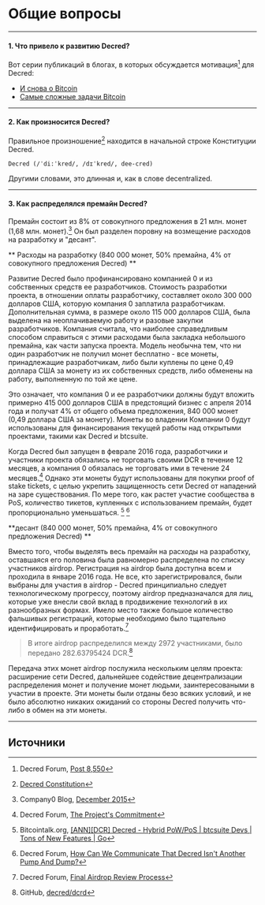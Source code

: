 # <i class="fa fa-question-circle"></i> Общие вопросы 

---

#### 1. Что привело к развитию Decred? 

Вот серии публикаций в блогах, в которых обсуждается мотивация[^8550] для Decred:

* [И снова о Bitcoin](https://blog.companyzero.com/2015/12/iterating-bitcoin/)
* [Самые сложные задачи Bitcoin](https://blog.companyzero.com/2015/11/bitcoins-biggest-challenges/)

---

#### 2. Как произносится Decred? 

Правильное произношение[^14482] находится в начальной строке Конституции Decred.

```no-highlight
Decred (/ˈdi:ˈkred/, /dɪˈkred/, dee-cred)
```

Другими словами, это длинная и, как в слове decentralized.

---

#### 3. Как распределялся премайн Decred? 

Премайн состоит из 8% от совокупного предложения в 21 млн. монет (1,68 млн. монет).[^1] Он был разделен поровну на возмещение расходов на разработку и "десант".

** Расходы на разработку (840 000 монет, 50% премайна, 4% от совокупного предложения Decred) **

Развитие Decred было профинансировано компанией 0 и из собственных средств ее разработчиков. Стоимость разработки проекта, в отношении оплаты разработчику, составляет около 300 000 долларов США, которую компания 0 заплатила разработчикам. Дополнительная сумма, в размере около 115 000 долларов США, была выделена на неоплачиваемую работу и разовые закупки разработчиков. Компания считала, что наиболее справедливым способом справиться с этими расходами была закладка небольшого премайна, как части запуска проекта. Модель необычна тем, что ни один разработчик не получил монет бесплатно - все монеты, принадлежащие разработчикам, либо были куплены по цене 0,49 доллара США за монету из их собственных средств, либо обменены на работу, выполненную по той же цене.

Это означает, что компания 0 и ее разработчики должны будут вложить примерно 415 000 долларов США в предстоящий бизнес с апреля 2014 года и получат 4% от общего объема предложения, 840 000 монет (0,49 доллара США за монету). Монеты во владении Компании 0 будут использованы для финансирования текущей работы над открытыми проектами, такими как Decred и btcsuite.

Когда Decred был запущен в феврале 2016 года, разработчики и участники проекта обязались не торговать своими DCR в течение 12 месяцев, а компания 0 обязалась не торговать ими в течение 24 месяцев.[^4] Однако эти монеты будут использованы для покупки proof of stake tickets, с целью укрепить защищенность сети Decred от нападений на заре существования. По мере того, как растет участие сообщества в PoS, количество тикетов, купленных с использованием премайн, будет пропорционально уменьшаться. [^5] [^6]


 **десант (840 000 монет, 50% премайна, 4% от совокупного предложения Decred) **

Вместо того, чтобы выделять весь премайн на расходы на разработку, оставшаяся его половина была равномерно распределена по списку участников airdrop. Регистрация на airdrop была доступна всем и проходила в январе 2016 года. Не все, кто зарегистрировался, были выбраны для участия в airdrop - Decred принципиально следует технологическому прогрессу, поэтому airdrop предназначался для лиц, которые уже внесли свой вклад в продвижение технологий в их разнообразных формах. Имело место также большое количество фальшивых регистраций, которые необходимо было тщательно идентифицировать и проработать.[^3] 

> В итоге airdrop распределился между 2972 участниками, было передано 282.63795424 DCR.[^2]

Передача этих монет airdrop послужила нескольким целям проекта: расширение сети Decred, дальнейшее содействие децентрализации распределения монет и получение монет людьми, заинтересоваными в участии в проекте. Эти монеты были отданы безо всяких условий, и не было абсолютно никаких ожиданий со стороны Decred получить что-либо в обмен на эти монеты.



---

## <i class="fa fa-book"></i> Источники 

[^8550]: Decred Forum, [Post 8,550](https://forum.decred.org/threads/567/#post-8550)
[^14482]: [Decred Constitution](/getting-started/constitution.md)
[^1]: Company0 Blog, [December 2015](https://blog.companyzero.com/2015/12/decred-rethink-digital-currency/)
[^3]: Decred Forum, [Final Airdrop Review Process](https://forum.decred.org/threads/final-airdrop-review-process.534/)
[^2]: GitHub, [decred/dcrd](https://github.com/decred/dcrd/blob/216aa759fa64e5a13ca8a4608e6c80a0f87eff85/chaincfg/premine.go)
[^4]: Decred Forum, [The Project's Commitment](https://forum.decred.org/threads/the-projects-commitment.730/)
[^5]: Bitcointalk.org, [[ANN][DCR] Decred - Hybrid PoW/PoS | btcsuite Devs | Tons of New Features | Go](https://bitcointalk.org/index.php?topic=1290358.msg13412287#msg13412287)
[^6]: Decred Forum, [How Can We Communicate That Decred Isn't Another Pump And Dump?](https://forum.decred.org/threads/how-can-we-communicate-that-decred-isnt-another-pump-and-dump.96/page-2#post-2220)
